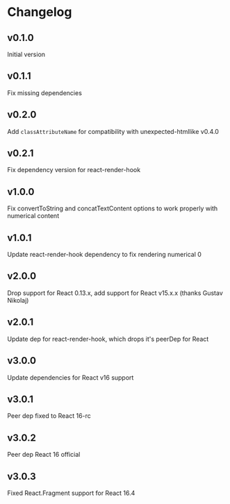 # Changelog

## v0.1.0
Initial version

## v0.1.1
Fix missing dependencies

## v0.2.0
Add `classAttributeName` for compatibility with unexpected-htmllike v0.4.0

## v0.2.1
Fix dependency version for react-render-hook

## v1.0.0
Fix convertToString and concatTextContent options to work properly with numerical content

## v1.0.1
Update react-render-hook dependency to fix rendering numerical 0

## v2.0.0
Drop support for React 0.13.x, add support for React v15.x.x (thanks Gustav Nikolaj)

## v2.0.1
Update dep for react-render-hook, which drops it's peerDep for React

## v3.0.0
Update dependencies for React v16 support

## v3.0.1
Peer dep fixed to React 16-rc

## v3.0.2
Peer dep React 16 official

## v3.0.3
Fixed React.Fragment support for React 16.4

